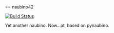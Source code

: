 == naubino42

[![Build Status](https://travis-ci.org/payload/naubino42.svg?branch=master)](https://travis-ci.org/payload/naubino42)

Yet another naubino. Now…pt, based on pynaubino.